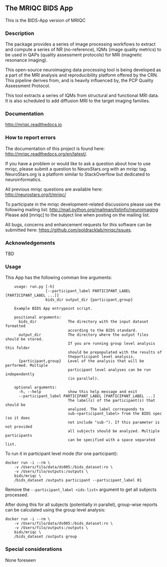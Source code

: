 ## The MRIQC BIDS App

This is the BIDS-App version of MRIQC

### Description
The package provides a series of image processing workflows to extract and compute a series 
of NR (no-reference), IQMs (image quality metrics) to be used in QAPs (quality assessment 
protocols) for MRI (magnetic resonance imaging).

This open-source neuroimaging data processing tool is being developed as a part of the MRI 
analysis and reproducibility platform offered by the CRN. This pipeline derives from, 
and is heavily influenced by, the PCP Quality Assessment Protocol.

This tool extracts a series of IQMs from structural and functional MRI data. It is also 
scheduled to add diffusion MRI to the target imaging families.

### Documentation
http://mriqc.readthedocs.io

### How to report errors
The documentation of this project is found here: http://mriqc.readthedocs.org/en/latest/.

If you have a problem or would like to ask a question about how to use mriqc, please 
submit a question to NeuroStars.org with an mriqc tag. NeuroStars.org is a platform similar 
to StackOverflow but dedicated to neuroinformatics.

All previous mriqc questions are available here: http://neurostars.org/t/mriqc/

To participate in the mriqc development-related discussions please use the following mailing 
list: http://mail.python.org/mailman/listinfo/neuroimaging Please add [mriqc] to the subject 
line when posting on the mailing list.

All bugs, concerns and enhancement requests for this software can be submitted here: 
https://github.com/poldracklab/mriqc/issues.

### Acknowledgements
TBD

### Usage
This App has the following comman line arguments:

		usage: run.py [-h]
		              [--participant_label PARTICIPANT_LABEL [PARTICIPANT_LABEL ...]]
		              bids_dir output_dir {participant,group}

		Example BIDS App entrypoint script.

		positional arguments:
		  bids_dir              The directory with the input dataset formatted
		                        according to the BIDS standard.
		  output_dir            The directory where the output files should be stored.
		                        If you are running group level analysis this folder
		                        should be prepopulated with the results of
		                        theparticipant level analysis.
		  {participant,group}   Level of the analysis that will be performed. Multiple
		                        participant level analyses can be run independently
		                        (in parallel).

		optional arguments:
		  -h, --help            show this help message and exit
		  --participant_label PARTICIPANT_LABEL [PARTICIPANT_LABEL ...]
		                        The label(s) of the participant(s) that should be
		                        analyzed. The label corresponds to
		                        sub-<participant_label> from the BIDS spec (so it does
		                        not include "sub-"). If this parameter is not provided
		                        all subjects should be analyzed. Multiple participants
		                        can be specified with a space separated list.

To run it in participant level mode (for one participant):

    docker run -i --rm \
		-v /Users/filo/data/ds005:/bids_dataset:ro \
		-v /Users/filo/outputs:/outputs \
		bids/mriqc \
		/bids_dataset /outputs participant --participant_label 01

Remove the `--participant_label <ids-list>` argument to get all subjects
processed.

After doing this for all subjects (potentially in parallel), group-wise
reports can be calculated using the group level analysis:

    docker run -i --rm \
		-v /Users/filo/data/ds005:/bids_dataset:ro \
		-v /Users/filo/outputs:/outputs \
		bids/mriqc \
		/bids_dataset /outputs group

### Special considerations
None foreseen
